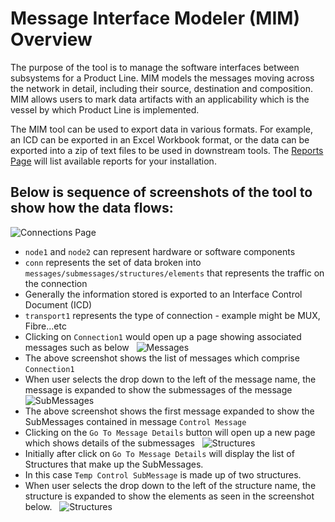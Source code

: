 # Message Interface Modeler (MIM) Overview

The purpose of the tool is to manage the software interfaces between
subsystems for a Product Line. MIM models the messages moving across the
network in detail, including their source, destination and composition. MIM
allows users to mark data artifacts with an applicability which is the
vessel by which Product Line is implemented.

The MIM tool can be used to export data in various formats. For example, an
ICD can be exported in an Excel Workbook format, or the data can be exported
into a zip of text files to be used in downstream tools. The
[Reports Page](../reports/) will list available reports for
your installation.

## Below is sequence of screenshots of the tool to show how the data flows:

![Connections Page](../../../osee/assets/images/mim/connection_page.jpg)

-   `node1` and `node2` can represent hardware or software components
-   `conn` represents the set of data broken into `messages/submessages/structures/elements` that represents the traffic on the connection
-   Generally the information stored is exported to an Interface Control Document (ICD)
-   `transport1` represents the type of connection - example might be MUX, Fibre...etc
-   Clicking on `Connection1` would open up a page showing associated messages such as below
    &nbsp;
    ![Messages](../../../osee/assets/images/mim/messages.jpg)
-   The above screenshot shows the list of messages which comprise `Connection1`
-   When user selects the drop down to the left of the message name, the message is expanded to show the submessages of the message
    &nbsp;
    ![SubMessages](../../../osee/assets/images/mim/messages_submsgs.jpg)
-   The above screenshot shows the first message expanded to show the SubMessages contained in message `Control Message`
-   Clicking on the `Go To Message Details` button will open up a new page which shows details of the submessages
    &nbsp;
    ![Structures](../../../osee/assets/images/mim/structures.jpg)
-   Initially after click on `Go To Message Details` will display the list of Structures that make up the SubMessages.
-   In this case `Temp Control SubMessage` is made up of two structures.
-   When user selects the drop down to the left of the structure name, the structure is expanded to show the elements as seen in the screenshot below.
    &nbsp;
    ![Structures](../../../osee/assets/images/mim/structure_with_elements.jpg)
